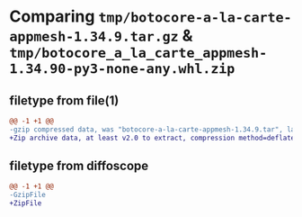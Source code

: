 # Comparing `tmp/botocore-a-la-carte-appmesh-1.34.9.tar.gz` & `tmp/botocore_a_la_carte_appmesh-1.34.90-py3-none-any.whl.zip`

## filetype from file(1)

```diff
@@ -1 +1 @@
-gzip compressed data, was "botocore-a-la-carte-appmesh-1.34.9.tar", last modified: Thu Dec 28 01:06:40 2023, max compression
+Zip archive data, at least v2.0 to extract, compression method=deflate
```

## filetype from diffoscope

```diff
@@ -1 +1 @@
-GzipFile
+ZipFile
```

